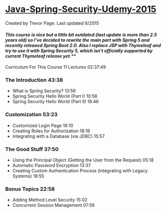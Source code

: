 # <a href = "https://www.udemy.com/how-to-use-spring-security-to-secure-your-java-applications/">Java-Spring-Security-Udemy-2015</a>
Created by Trevor Page. Last updated 6/2015

#### _This course is nice but a little bit outdated (last update is more than 2.5 years old) so I've decided to rewrite the main part with Spring 5 and recently released Spring Boot 2.0. Also I replace JSP with Thymeleaf and try to use it with Spring Security 5, which isn't officially supported by current Thymeleaf release yet._**

Curriculum For This Course  11 Lectures 02:37:49

### The Introduction 43:38
* What is Spring Security? 13:56
* Spring Security Hello World (Part I) 10:56
* Spring Security Hello World (Part II) 18:46

### Customization 53:23
* Customized Login Page 19:10
* Creating Roles for Authorization 18:16
* Integrating with a Database (via JDBC) 15:57

### The Good Stuff 37:50
* Using the Principal Object (Getting the User from the Request) 05:18
* Automatic Password Encryption 13:37
* Creating Custom Authentication Process (integrating with Legacy Systems) 18:55

### Bonus Topics 22:58
* Adding Method Level Security 15:02
* Concurrent Session Management 07:56
